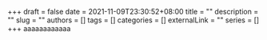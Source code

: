 +++ 
draft = false
date = 2021-11-09T23:30:52+08:00
title = ""
description = ""
slug = ""
authors = []
tags = []
categories = []
externalLink = ""
series = []
+++
aaaaaaaaaaaa
